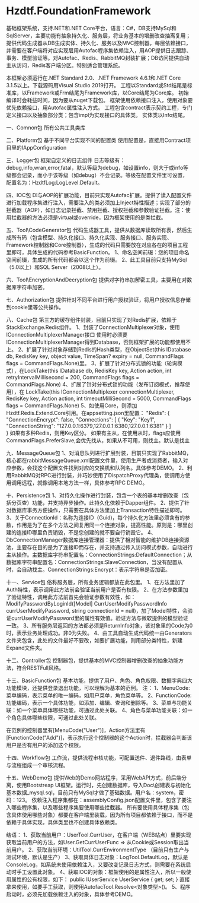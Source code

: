 # Hzdtf.FoundationFramework
基础框架系统，支持.NET和.NET Core平台，语言：C#，DB支持MySql和SqlServer，主要功能有抽象持久化、服务层，将业务基本的增删改查抽离复用；提供代码生成器从DB生成实体、持久化、服务以及MVC控制器，每层依赖接口，并需要在客户端将对应实现层用Autofac程序集依赖注入，用AOP提供日志跟踪、事务、模型验证等。对Autofac、Redis、RabbitMQ封装扩展；DB访问提供自动主从访问，Redis客户端分区。特别适合管理系统。

本框架必须运行在.NET Standard 2.0、.NET Framework 4.6.1和.NET Core 3.1.5以上。下载源码用Visual Studio 2019打开。
工程以Standard或Std结尾是标准库，以Framework或Frm结尾为Framework库，以Core结尾为Core库。
初始编译时会耗些时间，因为要从nuget下载包。
框架使用依赖接口注入，使用对象要优先依赖接口，用Autofac属性注入方式。
工程包含contract表示契约工程，专门定义接口以及抽象部分类；包含impl为实现接口的具体类。
实体类以Info结尾。

一、Comnon包
所有公共工具类库

二、Platform包 
基于不同平台实现不同的配置类
使用配置是，直接用Contract项目里的IAppConfiguration

三、Logger包
框架自定义的日志组件
日志等级有：debug,info,wran,error,fatal，默认等级为debug，如设置info，则大于或info等级都会记录，而小于该等级（如debug）不会记录。等级在配置文件里可设置，配置名为：HzdtfLog:LogLevel:Default。

四、IOC包
DI与AOP的扩展功能，目前只实现Autofac扩展。提供了读入配置文件进行加载程序集进行注入，需要注入的类必须加上Inject特性描述；实现了部分的拦截器（AOP），如日志记录拦截、禁用拦截、授权拦截和参数验证拦截。注：使用拦截器的方法必须是virtual或override，因为框架使用的是类拦截。

五、Tool\CodeGenerator包
代码生成器工具，提供从数据库读取所有表，然后生成所有码（包含模型、持久化接口、持久化实现、服务接口、服务实现、Framework控制器和Core控制器），生成的代码只需要放在对应各在的项目工程里即可，具体生成的代码参考BasicFunction。
1、命名空间前辍：您的项目命名空间前辍，生成的所有代码都会以这个作为前辍。
2、此工具目前只支持MySql（5.0以上）和SQL Server（2008以上）。

六、Tool\EncryptionAndDecryption包
提供对字符串加解密工具，主要用在对数据库字符串加密。

七、Authorization包
提供针对不同平台进行用户授权验证，将用户授权信息存储到cookie里等公共操作。

八、Cache包
第三方的缓存组件封装，目前只实现了对Redis扩展，依赖于StackExchange.Redis组件。
1、封装了ConnectionMultiplexer对象，使用IConnectionMultiplexerManager接口
使用时必须要IConnectionMultiplexerManager得到Database，否则框架扩展的功能都使用不上。
2、扩展了针对对象存储到Redis的Hash类型，在ObjectSet(this IDatabase db, RedisKey key, object value, TimeSpan? expiry = null, CommandFlags flags = CommandFlags.None)里。
3、扩展了针对分布式锁的功能（轮询模式），在LockTake(this IDatabase db, RedisKey key, Action action, int retryIntervalMillisecond = 200, CommandFlags flags = CommandFlags.None)
4、扩展了针对分布式锁的功能（发布订阅模式，推荐使用），在 LockTake(this IConnectionMultiplexer connectionMultiplexer, RedisKey key, Action action, int timeoutMilliSecond = 5000, CommandFlags flags = CommandFlags.None)
5、如使用Core，则添加Hzdtf.Redis.Extend.Core引用。在appsetting.json里配置：
"Redis": {
    "ConnectionEncrypt": false,
    "Connections": [
      {
        "Key": "Key1",
        "ConnectionString": "127.0.0.1:6379,127.0.0.1:6380,127.0.0.1:6381"
      }
    ]    
  }
如果有多种Redis，则用Key区分。
如果有主从，在使用从时，flags应使用CommandFlags.PreferSlave,会优先找从，如果从不可用，则找主。默认是找主

九、MessageQueue包
1、对消息队列进行扩展封装，目前只实现了RabbitMQ，核心都在rabbitMessageQueue.xml配置文件里，使用生产者或消费者，输入对应参数，会找这个配置文件找到对应的交换机和队列名。具体参考DEMO。
2、利用RabbitMQ对RPC进行封装，并巧妙使用了DispatchProxy代理类，使调用方使用调用远程，就像调用本地方法一样，具体参考RPC DEMO。

十、Persistence包
1、对持久化操作进行封装，包含一个表的基本增删改查（包括分页查）功能，并支持异步操作。此持久化依赖于Dapper组件。
2、提供了针对数据库事务方便操作，只需要在具体方法里加上Transaction特性描述即可。
3、关于ConnectionId：名称为连接ID（Guid)，每个持久化方法里必须含有的参数，作用是为了在多个方法之间复用同一个连接对象，提高性能。原则是：哪里创建的连接ID哪里负责销毁，不是您创建的就不要自行销毁它。
4、DbConnectionManager数据库连接管理器：提供了相对智能的维护DB连接资源池，主要存在目的是为了连接ID而存在，并支持通过传入访问模式参数，自动进行主从操作。主数据库字符串配置名：ConnectionStrings:DefaultConnection；从数据库字符串配置名：ConnectionStrings:SlaveConnection，当没有配置从时，会自动找主。ConnectionStrings:Encrypt：表示字符串是否加密。

十一、Service包
俗称服务层，所有业务逻辑都放在此包里。
1、在方法里加了Auth特性，表示调用此方法前会验证当前用户是否有权限。
2、在方法参数里加了验证特性，调用此方法前首先会验证参数有效性，如：
ModifyPasswordByLoginId([Model] CurrUserModifyPasswordInfo currUserModifyPassword, string connectionId = null)，加了Model特性，会验证currUserModifyPassword里的属性有效值。验证方法与微软提供的模型验证一致。
3、所有服务层返回的方法都必须是ReturnInfo<T>对象，该对象里的Code为0时，表示业务处理成功。非0为失败。
4、由工具自动生成代码统一由Generators文件夹包含，此处的文件最好不要改，如要扩展功能，则用部分类特性，新建Expand文件夹。

十二、Controller包
控制器包，提供基本的MVC控制器增删改查的抽象功能方法，符合RESTFull风格。

十三、BasicFunction包
基本功能，提供了用户、角色、角色权限、数据字典四大功能模块，还提供登录退出功能，可以理解为基本的范例。
注：
1、MenuCode:菜单编码，表示菜单的唯一编码，如用户菜单，角色菜单等。
2、FunctionCode:功能编码，表示一个具体功能，如添加、编辑、查询和删除等。
3、菜单与功能关联：如一个菜单具体哪些功能，可通过此处关联。
4、角色与菜单功能关联：如一个角色具体哪些权限，可通过此处关联。

在范例的控制器里有[MenuCode("User")]，Action方法里有[FunctionCode("Add")]，表示执行这个控制器的这个Action时，拦截器会判断该用户是否有用户的添加这个权限。

十四、Workflow包
工作流，提供流程审核功能，可配置送件、退件路线，由表单与流程组成一个审核流程。

十五、WebDemo包
提供Web的Demo网站程序，采用WebAPI方式，前后端分离，使用Bootstreap UI框架。运行时，先创建数据库，导入Doc\创建表与初始化基本数据_mysql.sql，目前只有MySql才做了基础数据。用户名：system，密码：123。
依赖注入程序集都在：assemblyConfig.json配置文件里，包含了要注入哪些程序集，以及哪些程序集要使用哪些拦截器。
所有要使用具体程序集（包含具体使用哪些对象）都要在客户端里装载，因为所有项目都依赖于接口，而不是依赖于具体实现，具体类里也不创建具体依赖类。

结语：
1、获取当前用户：UserTool.CurrUser，在客户端（WEB站点）里要实现获取当前用户的方法，如User.GetCurrUserFunc => 从Cookie或Session取出当前用户。
2、获取当前环境：UtilTool.CurrEnvironmentType （目前只有生产与测试环境，默认是生产）
3、获取具体日志对象：LogTool.DefaultLog，默认是ConsoleLog，如系统未使用依赖注入，又要改变记录日志方式，则需要在系统启动时手工设置此对象。
4、获取IOC的对象：框架使用的是属性注入，所以一般使用属性的公有权限，如下：
public IUserService UserService
{
  get;
  set;
}
直接拿来使用，如要手工获取，则使用AutofacTool.Resolve<对象类型>()。
5、程序启动时，必须先加载依赖注入的对象，具体参考DEMO。
